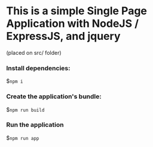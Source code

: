 # This is a simple Single Page Application with NodeJS / ExpressJS, and jquery
<p>(placed on src/ folder)</p>
<h3>Install dependencies:</h3>
<p>$<code>npm i</code></p>
<h3>Create the application's bundle:</h3>
<p>$<code>npm run build</p></code>
<h3>Run the application</h3>
<p>$<code>npm run app</p></code>
